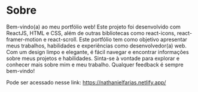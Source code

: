 # Sobre

Bem-vindo(a) ao meu portfólio web! Este projeto foi desenvolvido com ReactJS, HTML e CSS, além de outras bibliotecas como react-icons, react-framer-motion e react-scroll. Este portfólio tem como objetivo apresentar meus trabalhos, habilidades e experiências como desenvolvedor(a) web. Com um design limpo e elegante, é fácil navegar e encontrar informações sobre meus projetos e habilidades. Sinta-se à vontade para explorar e conhecer mais sobre mim e meu trabalho. Qualquer feedback é sempre bem-vindo!

Pode ser acessado nesse link: https://nathanielfarias.netlify.app/
